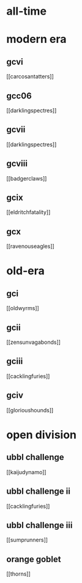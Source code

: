 # all-time

# modern era

## gcvi

[[carcosantatters]]

## gcc06

[[darklingspectres]]

## gcvii

[[darklingspectres]]

## gcviii

[[badgerclaws]]

## gcix

[[eldritchfatality]]

## gcx

[[ravenouseagles]]

# old-era

## gci

[[oldwyrms]]

## gcii

[[zensunvagabonds]]

## gciii

[[cacklingfuries]]

## gciv

[[glorioushounds]]

# open division

## ubbl challenge

[[kaijudynamo]]

## ubbl challenge ii

[[cacklingfuries]]

## ubbl challenge iii

[[sumprunners]]

## orange goblet

[[thorns]]
